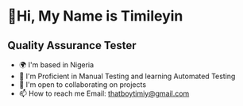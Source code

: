 # 👋Hi, My Name is Timileyin

## Quality Assurance Tester
- 🌍  I'm based in Nigeria
- 🧠  I'm Proficient in Manual Testing and learning Automated Testing
- 🤝  I'm open to collaborating on projects
- 📫 How to reach me Email: thatboytimiy@gmail.com

<!---
ThatBoyTimiy/ThatBoyTimiy is a ✨ special ✨ repository because its `README.md` (this file) appears on your GitHub profile.
You can click the Preview link to take a look at your changes.
--->
